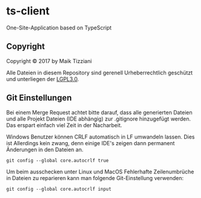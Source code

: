 # ts-client
One-Site-Application based on TypeScript

## Copyright
Copyright &copy; 2017 by Maik Tizziani

Alle Dateien in diesem Repository sind gerenell Urheberrechtlich geschützt und unterliegen der [LGPL3.0](LICENCE).

## Git Einstellungen

Bei einem Merge Request achtet bitte darauf, dass alle generierten Dateien und alle Projekt Dateien (IDE abhängig) zur 
.gitignore hinzugefügt werden. Das erspart einfach viel Zeit in der Nacharbeit. 

Windows Benutzer können CRLF automatisch in LF umwandeln lassen. Dies ist Allerdings kein zwang, denn einige IDE's 
zeigen dann permanent Änderungen in den Dateien an. 

    git config --global core.autocrlf true

Um beim ausschecken unter Linux und MacOS Fehlerhafte Zeilenumbrüche in Dateien zu reparieren kann man folgende
Git-Einstellung verwenden:

    git config --global core.autocrlf input
